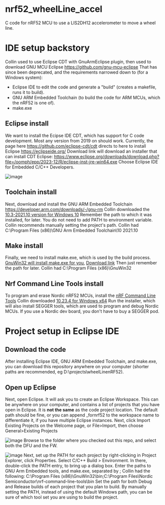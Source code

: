 # nrf52_wheelLine_accel
C code for nRF52 MCU to use a LIS2DH12 accelerometer to move a wheel line.

# IDE setup backstory
Collin used to use Eclipse CDT with GnuArmEclipse plugin, then used to download GNU MCU Eclipse https://github.com/gnu-mcu-eclipse
That has since been deprecated, and the requirements narrowed down to (for a Windows system): 
- Eclipse IDE to edit the code and generate a "build" (creates a makefile, runs it to build).
- GNU ARM Embedded Toolchain (to build the code for ARM MCUs, which the nRF52 is one of).
- make.exe

## Eclipse install
We want to install the Ecipse IDE CDT, which has support for C code development. Most any version from 2019 on should work. Currently, the page here https://github.com/eclipse-cdt/cdt directs to here to install Eclipse https://eclipseide.org/
  Download link will download an installer that can install CDT Eclipse:
  https://www.eclipse.org/downloads/download.php?file=/oomph/epp/2023-12/R/eclipse-inst-jre-win64.exe
  Choose Eclipse IDE for Embedded C/C++ Developers.
  
  ![image](https://github.com/colzin/nrf52_wheelLine_accel/assets/10608175/a700f86e-8584-43ce-a7d8-a4f35c8a14b8)

## Toolchain install
Next, download and install the GNU ARM Embedded Toolchain https://developer.arm.com/downloads/-/gnu-rm
Collin downloaded the [10.3-2021.10 version for Windows 10](https://developer.arm.com/-/media/Files/downloads/gnu-rm/10.3-2021.10/gcc-arm-none-eabi-10.3-2021.10-win32.exe?rev=29bb46cfa0434fbda93abb33c1d480e6&hash=3C58D05EA5D32EF127B9E4D13B3244D26188713C)
Remember the path to which it was installed, for later. You do not need to add PATH to environment variable. Collin recommends manually setting the project's path.
Collin had C:\Program Files (x86)\GNU Arm Embedded Toolchain\10 2021.10

## Make install
Finally, we need to install make.exe, which is used by the build process. [GnuWin32 will install make.exe for you](https://gnuwin32.sourceforge.net/packages/make.htm), [Download link](https://gnuwin32.sourceforge.net/downlinks/make.php)
Then just remember the path for later.
Collin had C:\Program Files (x86)\GnuWin32

## Nrf Command Line Tools install
To program and erase Nordic nRF52 MCUs, install the [nRF Command Line Tools](https://www.nordicsemi.com/Products/Development-tools/nrf-command-line-tools/download)
Collin downloaded [10.23.4 for Windows x64](https://nsscprodmedia.blob.core.windows.net/prod/software-and-other-downloads/desktop-software/nrf-command-line-tools/sw/versions-10-x-x/10-23-4/nrf-command-line-tools-10.23.4-x64.exe)
Run the installer, which will also install SEGGER tools, which are used to program and debug Nordic MCUs.
If you use a Nordic dev board, you don't have to buy a SEGGER pod.


# Project setup in Eclipse IDE
## Download the code
After installing Eclipse IDE, GNU ARM Embedded Toolchain, and make.exe, you can download this repository anywhere on your computer (shorter paths are recommended, eg D:\projects\wheelLinenRF52).
## Open up Eclipse
Next, open Eclipse. It will ask you to create an Eclipse Workspace. This can be anywhere on your computer, and contains a list of projects that you have open in Eclipse. It is **not the same** as the code project location. The default path should be fine, or you can append _fornrf52 to the workspace name to differentiate it, if you have multiple Eclipse instances.
Next, click Import Existing Projects on the Welcome page, or File>Import, then choose General>Existing Projects

![image](https://github.com/colzin/nrf52_wheelLine_accel/assets/10608175/31f249cc-6313-419c-bc81-abcc2f6b4ea2)
Browse to the folder where you checked out this repo, and select both the DFU and the FW.

![image](https://github.com/colzin/nrf52_wheelLine_accel/assets/10608175/8a1bd23a-0b89-4268-9ce6-6c15927428d1)
Next, set up the PATH for each project by right-clicking in Project Explorer, click Properties.
Select C/C++ Build > Environment. In there, double-click the PATH entry, to bring up a dialog box. Enter the paths to GNU Arm Embedded tools, and make.exe, separated by ;
Collin had the following:
C:\Program Files (x86)\GnuWin32\bin;C:\Program Files\Nordic Semiconductor\nrf-command-line-tools\bin
Set the path for both Debug and Release builds of each project that you plan to build.
By manually setting the PATH, instead of using the default Windows path, you can be sure of which tool set you are using to build the project.



